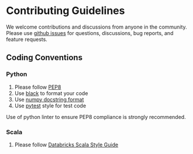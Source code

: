 # Contributing Guidelines

We welcome contributions and discussions from anyone in the community.
Please use [github issues](https://github.com/eto-ai/rikai/issues) for questions,
discussions, bug reports, and feature requests.

## Coding Conventions

### Python

1. Please follow [PEP8](https://www.python.org/dev/peps/pep-0008/)
2. Use [black](https://github.com/psf/black) to format your code
3. Use [numpy docstring format](https://numpydoc.readthedocs.io/en/latest/format.html)
4. Use [pytest](https://docs.pytest.org/) style for test code

Use of python linter to ensure PEP8 compliance is strongly recommended.

### Scala

1. Please follow [Databricks Scala Style Guide](https://github.com/databricks/scala-style-guide)